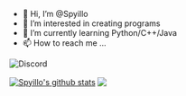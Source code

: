 - 👋 Hi, I’m @Spyillo
- 👀 I’m interested in creating programs
- 🌱 I’m currently learning Python/C++/Java
- 📫 How to reach me ...

![Discord](https://discord.c99.nl/widget/theme-1/901966867516780544.png)

<a href="https://github.com/anuraghazra/github-readme-stats">
  <img align="center" src="https://github-readme-stats.vercel.app/api?username=Spyillo&show_icons=true&include_all_commits=true&theme=dark" alt="Spyillo's github stats"/></a>
<a href="https://github.com/anuraghazra/github-readme-stats">
  <img align="center" src="https://github-readme-stats.vercel.app/api/top-langs/?username=Spyillo&layout=compact&theme=dark"/></a>
